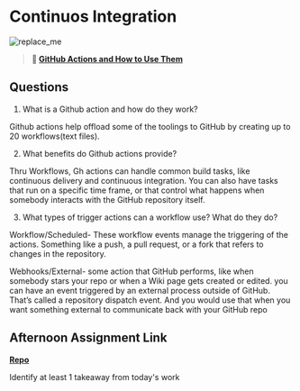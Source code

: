 # Continuos Integration

![replace_me](https://codeworks.blob.core.windows.net/public/assets/img/illustrations/placeholder.svg)

> **📖 [GitHub Actions and How to Use Them](https://codeworksacademy.com/fs-student-guide/resources/wk8-9/05-Github-Actions)**

## Questions

1. What is a Github action and how do they work?

Github actions help offload some of the toolings to GitHub by creating up to 20 workflows(text files).

2. What benefits do Github actions provide?

Thru Workflows, Gh actions can handle common build tasks, like continuous delivery and continuous integration. You can also have tasks that run on a specific time frame, or that control what happens when somebody interacts with the GitHub repository itself.

3. What types of trigger actions can a workflow use? What do they do?

Workflow/Scheduled- These workflow events manage the triggering of the actions. Something like a push, a pull request, or a fork that refers to changes in the repository.

Webhooks/External- some action that GitHub performs, like when somebody stars your repo or when a Wiki page gets created or edited. you can have an event triggered by an external process outside of GitHub. That’s called a repository dispatch event. And you would use that when you want something external to communicate back with your GitHub repo

## Afternoon Assignment Link

**[Repo](https://github.com/AndrewLaRue/<ASSIGNMENT_REPO>)**

Identify at least 1 takeaway from today's work
